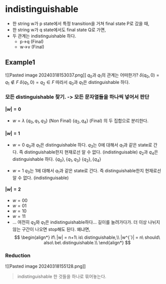   # indistinguishable
- 한 string w가 p state에서 특정 transition을 거쳐 final state P로 갔을 때,
- 한 string w가 q state에서도 final state Q로 가면,
- 두 관계는 indistinguishable 하다.
	- p->q (Final)
	- w->v (Final)
## Example1
![[Pasted image 20240318153037.png]]
$q_{0}$과 $q_{1}$의 관계는 어떠한가?
$\delta(q_{0},0) = q_{1} \notin F$
$\delta(q_{1},0) = q_{2} \in F$
따라서 $q_{0}$과 $q_{1}$은 distinguishable 하다.

### 모든 distinguishable 찾기. -> 모든 문자열들을 하나씩 넣어서 판단
#### $|w| = 0$
- $w = \lambda$
$\{q_{0},q_{1}, q_{3}\}$ (Non Final)
$\{q_{2}, q_{4}\}$ (Final)
의 두 집합으로 분리한다.
#### $|w| = 1$
- $w = 0$
 $q_{0}$과 $q_{1}$은 distinguishable 하다.
 $q_3$는 $0$에 대해서 $q_{1}$과 같은 state로 간다. 즉 distinguishable한지 현재로선 알 수 없다. (indistinguisable)
  $q_{2}$과 $q_{4}$은 distinguishable 하다.
$\{q_{0}\},\{q_{1}, q_{3}\}$
$\{q_{2}\}, \{q_{4}\}$ 

- $w = 1$
 $q_3$는 $1$에 대해서 $q_{1}$과 같은 state로 간다. 즉 distinguishable한지 현재로선 알 수 없다. (indistinguisable)
#### $|w| = 2$
- $w = 00$
- $w = 01$
- $w = 10$
- $w = 11$
- ...
여전히  $q_3$와 $q_{1}$은 indistinguishable하다...
길이를 늘려가다가. 더 이상 나뉘지 않는 구간이 나오면 stop해도 된다. 왜냐면,
$$
\begin{align*}
if\ |w| = n+1\ is\ distinguishable,\\ 
|w^{`}| = n\ should\ also\ be\ distinguishable.\\
\end{align*}
$$
### Reduction
![[Pasted image 20240318155128.png]]
> indistinguishable 한 것들을 하나로 묶어놓는다.

